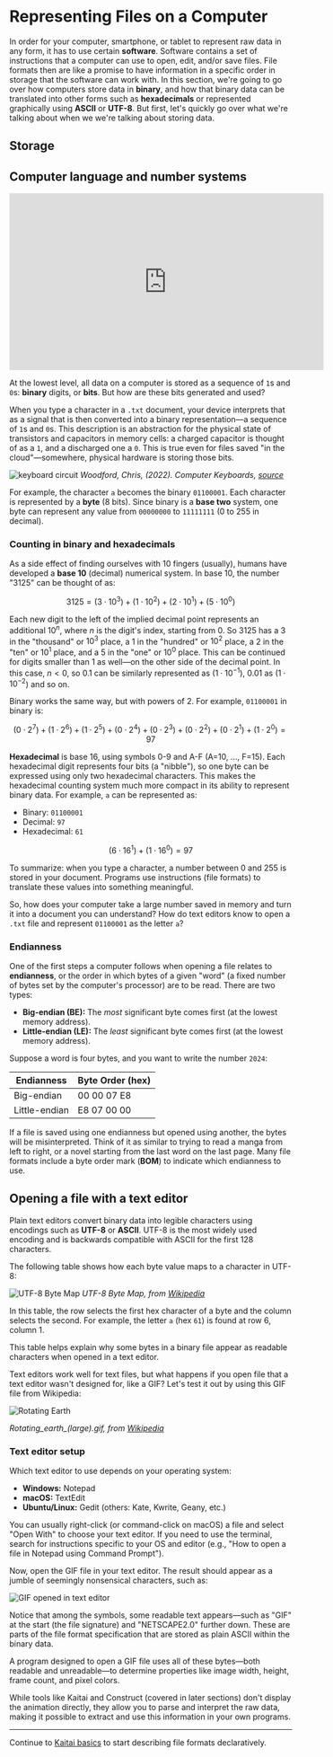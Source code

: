 # Representing Files on a Computer

In order for your computer, smartphone, or tablet to represent raw data in any form, it has to use certain **software**. Software contains a set of instructions that a computer can use to open, edit, and/or save files. File formats then are like a promise to have information in a specific order in storage that the software can work with. In this section, we're going to go over how computers store data in **binary**, and how that binary data can be translated into other forms such as **hexadecimals** or represented graphically using **ASCII** or **UTF-8**. But first, let's quickly go over what we're talking about when we we're talking about storing data.

## Storage

## Computer language and number systems

<DESCRIPTION OF DISK TODO>

<iframe width="560" height="315" src="https://www.youtube.com/embed/DFgRNY6fpOc?si=_pd5BEg0bAoqIick" title="YouTube video player" frameborder="0" allow="accelerometer; autoplay; clipboard-write; encrypted-media; gyroscope; picture-in-picture; web-share" referrerpolicy="strict-origin-when-cross-origin" allowfullscreen></iframe>

At the lowest level, all data on a computer is stored as a sequence of `1`s and `0`s: **binary** digits, or **bits**. But how are these bits generated and used?

When you type a character in a `.txt` document, your device interprets that as a signal that is then converted into a binary representation—a sequence of `1`s and `0`s. This description is an abstraction for the physical state of transistors and capacitors in memory cells: a charged capacitor is thought of as a `1`, and a discharged one a `0`. This is true even for files saved "in the cloud"—somewhere, physical hardware is storing those bits.

![keyboard circuit](images/computer-keyboard-disassemble2.jpg)
*Woodford, Chris, (2022). Computer Keyboards, [source](https://www.explainthatstuff.com/computerkeyboards.html#keys)*

For example, the character `a` becomes the binary `01100001`. Each character is represented by a **byte** (8 bits). Since binary is a **base two** system, one byte can represent any value from `00000000` to `11111111` (0 to 255 in decimal).

### Counting in binary and hexadecimals

As a side effect of finding ourselves with 10 fingers (usually), humans have developed a **base 10** (decimal) numerical system. In base 10, the number "3125" can be thought of as:

$$
3125 = (3 \cdot 10^3) + (1 \cdot 10^2) + (2 \cdot 10^1) + (5 \cdot 10^0)
$$

Each new digit to the left of the implied decimal point represents an additional $10^n$, where $n$ is the digit's index, starting from 0. So 3125 has a 3 in the "thousand" or $10^3$ place, a 1 in the "hundred" or $10^2$ place, a 2 in the "ten" or $10^1$ place, and a 5 in the "one" or $10^0$ place. This can be continued for digits smaller than 1 as well—on the other side of the decimal point. In this case, $n \lt 0$, so 0.1 can be similarly represented as ($1 \cdot 10^{-1}$), 0.01 as ($1 \cdot 10^{-2}$) and so on.

Binary works the same way, but with powers of 2. For example, `01100001` in binary is:

$$
(0 \cdot 2^7) + (1 \cdot 2^6) + (1 \cdot 2^5) + (0 \cdot 2^4) + (0 \cdot 2^3) + (0 \cdot 2^2) + (0 \cdot 2^1) + (1 \cdot 2^0) = 97
$$

**Hexadecimal** is base 16, using symbols 0-9 and A-F (A=10, ..., F=15). Each hexadecimal digit represents four bits (a "nibble"), so one byte can be expressed using only two hexadecimal characters. This makes the hexadecimal counting system much more compact in its ability to represent binary data. For example, `a` can be represented as:

- Binary: `01100001`
- Decimal: `97`
- Hexadecimal: `61`

$$
(6 \cdot 16^1) + (1 \cdot 16^0) = 97
$$

To summarize: when you type a character, a number between 0 and 255 is stored in your document. Programs use instructions (file formats) to translate these values into something meaningful.

So, how does your computer take a large number saved in memory and turn it into a document you can understand? How do text editors know to open a `.txt` file and represent `01100001` as the letter `a`?

### Endianness

One of the first steps a computer follows when opening a file relates to **endianness**, or the order in which bytes of a given "word" (a fixed number of bytes set by the computer's processor) are to be read. There are two types:

- **Big-endian (BE):** The *most* significant byte comes first (at the lowest memory address).
- **Little-endian (LE):** The *least* significant byte comes first (at the lowest memory address).

Suppose a word is four bytes, and you want to write the number `2024`:

| Endianness   | Byte Order (hex) |
|--------------|------------------|
| Big-endian   | 00 00 07 E8      |
| Little-endian| E8 07 00 00      |

If a file is saved using one endianness but opened using another, the bytes will be misinterpreted. Think of it as similar to trying to read a manga from left to right, or a novel starting from the last word on the last page. Many file formats include a byte order mark (**BOM**) to indicate which endianness to use.

## Opening a file with a text editor

Plain text editors convert binary data into legible characters using encodings such as **UTF-8** or **ASCII**. UTF-8 is the most widely used encoding and is backwards compatible with ASCII for the first 128 characters.

The following table shows how each byte value maps to a character in UTF-8:

![UTF-8 Byte Map](images/utf8-table.png)
*UTF-8 Byte Map, from [Wikipedia](https://en.wikipedia.org/wiki/UTF-8#Byte_map)*

In this table, the row selects the first hex character of a byte and the column selects the second. For example, the letter `a` (hex `61`) is found at row 6, column 1.

This table helps explain why some bytes in a binary file appear as readable characters when opened in a text editor.

Text editors work well for text files, but what happens if you open file that a text editor wasn't designed for, like a GIF? Let's test it out by using this GIF file from Wikipedia:

![Rotating Earth](https://upload.wikimedia.org/wikipedia/commons/2/2c/Rotating_earth_%28large%29.gif)

*Rotating_earth_(large).gif, from [Wikipedia](https://en.wikipedia.org/wiki/GIF)*

### Text editor setup

Which text editor to use depends on your operating system:

- **Windows:** Notepad
- **macOS:** TextEdit
- **Ubuntu/Linux:** Gedit (others: Kate, Kwrite, Geany, etc.)

You can usually right-click (or command-click on macOS) a file and select "Open With" to choose your text editor. If you need to use the terminal, search for instructions specific to your OS and editor (e.g., "How to open a file in Notepad using Command Prompt").

Now, open the GIF file in your text editor. The result should appear as a jumble of seemingly nonsensical characters, such as:

![GIF opened in text editor](images/gif_txt.png)

Notice that among the symbols, some readable text appears—such as "GIF" at the start (the file signature) and "NETSCAPE2.0" further down. These are parts of the file format specification that are stored as plain ASCII within the binary data.

A program designed to open a GIF file uses all of these bytes—both readable and unreadable—to determine properties like image width, height, frame count, and pixel colors.

While tools like Kaitai and Construct (covered in later sections) don't display the animation directly, they allow you to parse and interpret the raw data, making it possible to extract and use this information in your own programs.

---

Continue to [Kaitai basics](04_kaitai_basics.md) to start describing file formats declaratively.
